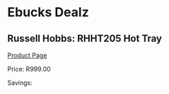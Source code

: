 
# Ebucks Dealz
## Russell Hobbs: RHHT205 Hot Tray
[Product Page](https://www.ebucks.com/web/shop/productSelected.do?prodId=340276791&catId=1233560628)

Price: R999.00

Savings: 


	